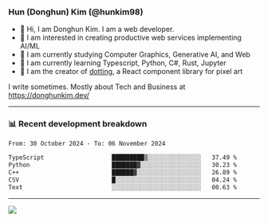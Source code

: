### Hun (Donghun) Kim (@hunkim98)

- 👋 Hi, I am Donghun Kim. I am a web developer. 
- 🤔 I am interested in creating productive web services implementing AI/ML
- 🔭 I am currently studying Computer Graphics, Generative AI, and Web 
- 🌱 I am currently learning Typescript, Python, C#, Rust, Jupyter
- 🎨 I am the creator of [dotting](https://github.com/hunkim98/dotting), a React component library for pixel art

I write sometimes. Mostly about Tech and Business at https://donghunkim.dev/

---
### 📊 Recent development breakdown
<!--START_SECTION:waka-->

```txt
From: 30 October 2024 - To: 06 November 2024

TypeScript                   █████████▒░░░░░░░░░░░░░░░   37.49 %
Python                       ███████▓░░░░░░░░░░░░░░░░░   30.23 %
C++                          ██████▓░░░░░░░░░░░░░░░░░░   26.89 %
CSV                          █░░░░░░░░░░░░░░░░░░░░░░░░   04.24 %
Text                         ░░░░░░░░░░░░░░░░░░░░░░░░░   00.63 %
```

<!--END_SECTION:waka-->
---

<!-- <div align='center'> -->
  <img align="center" src="https://github-readme-stats.vercel.app/api?username=hunkim98&theme=dark&show_icons=true"/>
<!-- </div> -->
<!--
**hunkim98/hunkim98** is a ✨ _special_ ✨ repository because its `README.md` (this file) appears on your GitHub profile.

Here are some ideas to get you started:

- 🔭 I’m currently working on ...
- 🌱 I’m currently learning ...
- 👯 I’m looking to collaborate on ...
- 🤔 I’m looking for help with ...
- 💬 Ask me about ...
- 📫 How to reach me: ...
- 😄 Pronouns: ...
- ⚡ Fun fact: ...
-->
